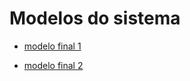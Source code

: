 # Modelos do sistema

* [modelo final 1](/assets/Google%20Colab/DecisionTreeModel.ipynb)

* [modelo final 2](/assets/Google%20Colab/RandomForestModel.ipynb)



